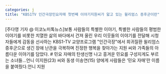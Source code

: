 ```yaml
---
categories: j
title: "KBS1TV 인간극장민요자매 첫번째 이야기지원씨가 앓고 있는 윌리엄스 증후군이란"
---
```

[주다영 기자 @ 이코노미톡뉴스]보통 사람들의 특별한 이야기, 특별한 사람들의 평범한 이야기를 비롯한 치열한 삶의 바다에서 건져 올린 우리 이웃들의 이야기를 전달해 시청자들에게 감동을 선사하는 KBS1-TV 교양프로그램 "인간극장"에서 희귀질환 윌리엄스 증후군으로 생긴 장애 난관을 극복하며 진정한 행복을 찾아가는 지원 씨와 가족들의 아름다운 이야기를 담았다. # 민요 자매의 탄생신명 나고 흥겨운 민요를 구성지게도 부르는 소녀들...언니 이지원(23) 씨와 동생 이송연(15) 양에게 사람들은 ‘민요 자매’란 이름을 붙여줬다.언니 지원